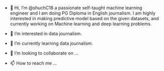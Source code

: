 - 👋 Hi, I’m @shuchC18 a passionate self-taught machine learning engineer and I am doing PG Diploma in English journalism. I am highly interested in making predictive model based on the given datasets, and currently working on Machine learning and deep learning problems.

- 👀 I’m interested in data journalism.
- 🌱 I’m currently learning data journalism.
- 💞️ I’m looking to collaborate on ...
- 📫 How to reach me ...

<!---
shuchC18/shuchC18 is a ✨ special ✨ repository because its `README.md` (this file) appears on your GitHub profile.
You can click the Preview link to take a look at your changes.
--->

